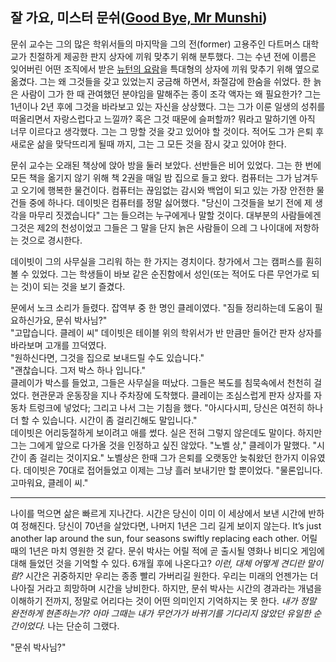## 잘 가요, 미스터 문쉬([Good Bye, Mr Munshi](https://somagame.com/item-4530.html))
문쉬 교수는 그의 많은 학위서들의 마지막을 그의 전(former) 고용주인 다트머스 대학교가 친절하게 제공한 판지 상자에 끼워 맞추기 위해 분투했다. 그는 수년 전에 이름은 잊어버린 어떤 조직에서 받은 [뉴턴의 요람](http://mulli2.kps.or.kr/~pht/11-5/020516.htm)을 특대형의 상자에 끼워 맞추기 위해 옆으로 옮겼다. 그는 왜 그것들을 갖고 있었는지 궁금해 하면서, 좌절감에 한숨을 쉬었다. 한 늙은 사람이 그가 한 때 관여했던 분야임을 말해주는 종이 조각 액자는 왜 필요한가? 그는 1년이나 2년 후에 그것을 바라보고 있는 자신을 상상했다. 그는 그가 이룬 일생의 성취를 떠올리면서 자랑스럽다고 느낄까? 혹은 그것 때문에 슬퍼할까? 뭐라고 말하기엔 아직 너무 이르다고 생각했다. 그는 그 망할 것을 갖고 있어야 할 것이다. 적어도 그가 은퇴 후 새로운 삶을 맞닥뜨리게 될때 까지, 그는 그 모든 것을 잠시 갖고 있어야 한다.

문쉬 교수는 오래된 책상에 앉아 방을 둘러 보았다. 선반들은 비어 있었다. 그는 한 번에 모든 책을 옮기지 않기 위해 책 2권을 매일 밤 집으로 들고 왔다. 컴퓨터는 그가 남겨두고 오기에 행복한 물건이다. 컴퓨터는 끊임없는 감시와 백업이 되고 있는 가장 안전한 물건들 중에 하나다. 데이빗은 컴퓨터를 정말 싫어했다. "당신이 그것들을 보기 전에 제 생각을 마무리 짓겠습니다" 그는 들으려는 누구에게나 말할 것이다. 대부분의 사람들에겐 그것은 제2의 천성이었고 그들은 그 말을 단지 늙은 사람들이 으레 그 나이대에 저항하는 것으로 경시한다.

데이빗이 그의 사무실을 그리워 하는 한 가지는 경치이다. 창가에서 그는 캠퍼스를 훤히 볼 수 있었다. 그는 학생들이 바보 같은 순진함에서 성인(또는 적어도 다른 무언가로 되는 것)이 되는 것을 보기 즐겼다.

문에서 노크 소리가 들렸다. 잡역부 중 한 명인 클레이였다. "짐들 정리하는데 도움이 필요하신가요, 문쉬 박사님?"  
"고맙습니다. 클레이 씨" 데이빗은 테이블 위의 학위서가 반 만큼만 들어간 판자 상자를 바라보며 고개를 끄덕였다.  
"원하신다면, 그것을 집으로 보내드릴 수도 있습니다."  
"괜찮습니다. 그저 박스 하나 입니다."  
클레이가 박스를 들었고, 그들은 사무실을 떠났다. 그들은 복도를 침묵속에서 천천히 걸었다. 현관문과 운동장을 지나 주차장에 도착했다. 클레이는 조심스럽게 판자 상자를 자동차 트렁크에 넣었다; 그리고 나서 그는 기침을 했다. "아시다시피, 당신은 여전히 하나 더 할 수 있습니다. 시간이 좀 걸리긴해도 말입니다."  
데이빗은 어리둥절하게 보이려고 애를 썼다. 실은 전혀 그렇지 않은데도 말이다. 하지만 그는 그에게 앞으로 다가올 것을 인정하고 싶진 않았다. "노벨 상," 클레이가 말했다. "시간이 좀 걸리는 것이지요." 노벨상은 한때 그가 은퇴를 오랫동안 늦춰왔던 한가지 이유였다. 데이빗은 70대로 접어들었고 이제는 그냥 흘러 보내기만 할 뿐이었다. "물론입니다. 고마워요, 클레이 씨."

---
나이를 먹으면 삶은 빠르게 지나간다. 시간은 당신이 이미 이 세상에서 보낸 시간에 반하여 정해진다. 당신이 70년을 살았다면, 나머지 1년은 그리 길게 보이지 않는다. It’s just another lap around the sun, four seasons swiftly replacing each other. 어릴 때의 1년은 마치 영원한 것 같다. 문쉬 박사는 어릴 적에 곧 출시될 영화나 비디오 게임에 대해 들었던 것을 기억할 수 있다. 6개월 후에 나온다고? *이런, 대체 어떻게 견디란 말이람?* 시간은 귀중하지만 우리는 종종 빨리 가버리길 원한다. 우리는 미래의 언젠가는 더 나아질 거라고 희망하며 시간을 낭비한다. 하지만, 문쉬 박사는 시간의 경과라는 개념을 이해하기 전까지, 정말로 어리다는 것이 어떤 의미인지 기억하지는 못 한다. *내가 정말 완전하게 현존하는가? 아마 그때는 내가 무언가가 바뀌기를 기다리지 않았던 유일한 순간이었다.* 나는 단순히 그랬다.

"문쉬 박사님?"
